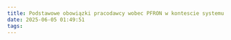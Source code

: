 ```yaml
---
title: Podstawowe obowiązki pracodawcy wobec PFRON w kontescie systemu SODIR
date: 2025-06-05 01:49:51
tags:
---
```

